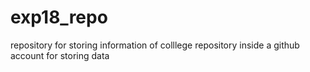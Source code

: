 # exp18_repo
repository for storing information of colllege
repository inside a github account for storing data
